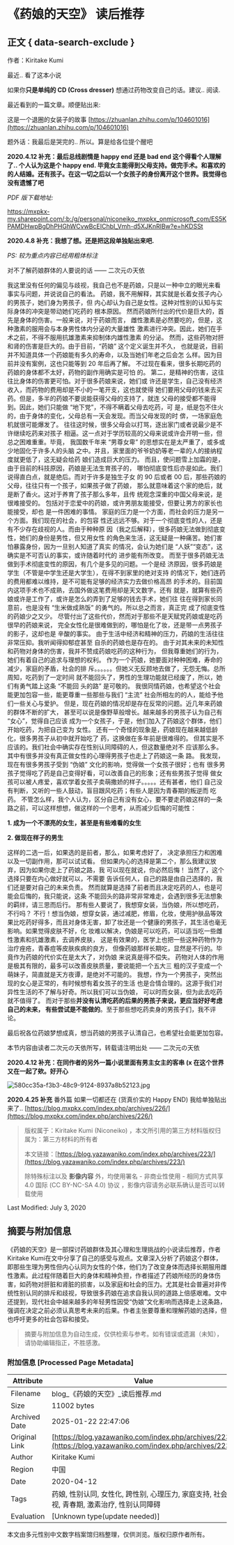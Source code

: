 # 《药娘的天空》 读后推荐

## 正文 { data-search-exclude }


作者：Kiritake Kumi

最近.. 看了这本小说

如果你**只是单纯的 CD (Cross dresser)** 想通过药物改变自己的话。建议.. 阅读.

最近看到的一篇文章。顺便贴出来:

这是一个退圈的女装子的故事 [https://zhuanlan.zhihu.com/p/104601016](https://zhuanlan.zhihu.com/p/104601016)

题外话：我最后是哭完的.. 所以。算是给各位提个醒吧

**2020.4.12 补充：最后总线剧情是 happy end 还是 bad end 这个得看个人理解了.. 个人认为这是个 happy end. 毕竟女主能得到父母支持。做完手术。和喜欢的的人结婚。还有孩子。在这一切之后以一个女孩子的身份离开这个世界。我觉得也没有遗憾了吧**

_PDF 版下载地址:_

https://mxpkx-my.sharepoint.com/:b:/g/personal/niconeiko_mxpkx_onmicrosoft_com/ES5KPAMDHwpBgDhPHGhWCvwBcEIChbI_Vmh-d5XJKnRlBw?e=hKDSSt

**2020.4.8 补充：我想了想。还是把这段单独贴出来吧.**

_PS: 较为重点内容已经用粗体标注_

对不了解药娘群体的人要说的话 —— 二次元の天依

我这里没有任何的偏见与歧视，我自己也不是药娘，只是以一种中立的眼光来看 事实与问题，并说说自己的看法。 药娘，我不用解释，其实就是长着女孩子内心的男孩子，她们身为男孩子，但 内心却认为自己是女性。这种对性别的认知与实际身体的冲突是带动她们吃药的 根本原因。 然而药娘所付出的代价是巨大的，首先是身体的伤害。一般来说，对于药娘而言， 雌性激素是必然要吃的，但是，这种激素的服用会与本身男性体内分泌的大量雄性 激素进行冲突。因此，她们在手术之前，不得不服用抗雄激素来抑制体内雄性激素 的分泌。 然而，这些药物对肝和肾的伤害是巨大的。由于目前，“药娘” 这个定义诞生并不久， 也就是说，目前并不知道具体一个药娘能有多久的寿命，以及当她们年老之后会怎 么样。因为目前并没有案例，这也只能等到 20 年后再了解。 不过现在看来，很多长期吃药的药娘的身体都不太好，药物的副作用确实是可怕 的。 第二，是精神的伤害，这往往比身体的伤害更可怕。对于很多药娘来说，她们或 许还是学生，自己没有经济收入，而药物的费用却是不小的一笔开支，这也就使得 她们要用父母的钱来去买药。但是，多半的药娘不要说能获得父母的支持了，就连 父母的接受都不能得到。因此，她们只能做 “地下党”，不得不瞒着父母去吃药，可 是，纸是包不住火的，由于身体的变化，父母总有一天会发现。而当父母发现的时 倴，一场家庭危机就很可能爆发了。 往往这时候，很多父母会以打骂，逐出家门或者说最少是不许继续吃药来对孩子 相逼。这一点对于学历较高的父母来说或许会开明一些，但总之困难重重。毕竟， 我国数千年来 “男尊女卑” 的思想实在是太严重了，或多或少地固化于许多人的头脑 之中。并且，家里面的爷爷奶奶等老一辈的人的接纳程度就更低了，这无疑会给药 娘们造成巨大的压力。 而且，使问题雪上加霜的是，由于目前的科技原因，药娘是无法生育孩子的， 哪怕彻底变性后亦是如此。我们说得直白点，就是绝后。而对于许多是独生子女 的 90 后或者 00 后，那些药娘的父母，往往只有一个孩子，如果孩子做了药娘， 那么就意味着这个家的绝后，就是断了香火。这对于养育了孩子那么多年，且传 统观念深重的中国父母来说，是很难接受的。 包括对于恋爱中的药娘，或许男朋友能接受，但要让男方的家长也能接受，却也 是一件困难的事情。 家庭的压力是一个方面，而社会的压力是另一个方面。我们现在的社会，的包容 性还远远不够。对于一个彻底变性的人，还是有不少存在歧视的人。而由于种种原 因（我之后解释），很多药娘无法做到彻底变性，她们的身份是男性，但又用女性 的角色来生活，这无疑是一种痛苦。她们害怕暴露身份，因为一旦别人知道了真实 的情况，会认为她们是 “人妖”“变态”，这确实是不可否认的事实，或许随着时代的 进步能有所改变。 而至于很多药娘无法做到手术彻底变性的原因，有几个是多见的问题。一个是经 济原因，很多药娘是学生（不管是中学生还是大学生），在得不到家里的绝对支持 的情况下，她们连药的费用都难以维持，是不可能有足够的经济实力去做价格高昂 的手术的。目前国内这项手术也不成熟，去国外做这笔费用却是天文数字。还有 就是，就算有些药娘或许是工作了，或许是怎么的弄到了足够的钱去手术，她们往 往在得到家长同意前，也是没有 “生米做成熟饭” 的勇气的。所以总之而言，真正完 成了彻底变性的药娘少之又少。 尽管付出了这些代价，然而对于那些不是天赋党药娘或是吃药很早的药娘来说， 完全女性化是很难做到的，哪怕是化了妆，还是带一点男孩子的影子，这却也是 辛酸的事实。 由于生活中经济和精神的压力，药娘的生活往往非常压抑。我听闻得抑郁症甚至 自杀的药娘也是存在的。 由于对其未来的未知性和药物对身体的伤害，我并不赞成药娘吃药的这种行为， 但我尊重她们的行为，她们有着自己的追求与理想的权利。 作为一个药娘，她要面对种种困难，寿命的减少，家庭的矛盾，社会的排 斥。。。。。。但她义无反顾地去做了，无怨无悔。总所周知，吃药到了一定时间 就不能回头了，男性的生理功能就已经废了，所以，她们有勇气踏上这条 “不能回 头的路” 是可敬的。 我很同情药娘，也希望这个社会能更加包容一些，能更尊重一些那些与我们 “主流” 社会所相左的的人，能给予他们一些关心与爱护。 但是，现在药娘的情况却是存在反常的问题。近几年来药娘的群体不断的扩大， 甚至可以说是像野草般增长。越来越多的男孩子认为自己有 “女心”，觉得自己应该 成为一个女孩子，于是，他们加入了药娘这个群体，他们开始吃药，为把自己变为 女性。 还有一个奇怪的现象是，药娘现在越来越低龄化，很多男孩子从初中就开始吃了 药，这换做在多年前是很难得的。 但其实是不应该的。我们社会中确实存在性别认同障碍的人，但这数量绝对不 应该那么多。其中有很多并没有真正做女性的心理得男孩子也走上了药娘这一条 路。 我发现，现在有很多男孩子受到 “伪娘” 文化的影响，觉得做一个女孩子很好；也有 很多男孩子觉得吃了药是自己变得好看，可以改善自己的形象；还有些男孩子觉得 做女孩可以被人疼爱，喜欢学着女孩子卖萌撒娇的样子。。。。。还有甚者，他们 自己没有判断，又听的一些人鼓动，盲目跟风吃药；有些人是因为青春期的叛逆而 吃药。 不管怎么样，我个人认为，区分自己有没有女心，要不要走药娘这样的一条路之前，可以这样想想，做这样的一个思考，从而减少后悔的可能性：

**1\. 成为一个不漂亮的女生，甚至是有些难看的女生**

**2\. 做现在样子的男生**

这样的二选一后，如果选的是前者，那么，如果考虑好了， 决定承担压力和困难以及一切副作用，那可以试试看。 但如果内心的选择是第二个，那么我建议放弃，因为如果你走上了药娘之路，我 可以现在就说，你必然后悔！ 当然了，这个选择只要在内心做好就可以，不需要 告诉任何人，自己的路是由自己选择的，我们还是要对自己的未来负责。 然而就算是选择了前者而且决定吃药的人，也是可能会后悔的，我只能说，这条 不能回头的路非常非常难走，会遇到很多无法想象的羁绊，请三思而后行。 那有些人要说了，我想穿女装，当伪娘，所以想吃药，不行吗？ 不行！想当伪娘，想穿女装，通过减肥，修眉，化妆，使用护肤品等效果比吃药好得多，而且对身体无害，卸了妆还是一个健康的男孩子，其生活也毫无影响。如果觉得皮肤不好，化 妆难以解决，伪娘是可以吃药，可以适当吃一些雌性激素和抗雄激素，去调养皮肤， 这是有效果的，医学上也把一些这种药物作为治疗痤疮，青春痘等皮肤疾病的良方， 但像药娘那样长期吃，显然是不行的。毕竟作为药娘的代价实在是太大了，对伪娘 来说真是得不偿失。 药物对人体的作用是极其有限的，最多可以改善皮肤质量，要说能把一个五大三 粗的汉子变成一个萌妹子，简直就是天方夜谭，是绝对不可能的。 我想，作为一个男孩子，突然出现的女心是正常的，有时候想有着女孩子的生活 也是合情合理的。这源于我们对异性生活的不了解与好奇。所以我们可以当伪娘， 可以时而女装，但为此去吃药就不值得了。 而对于那些**并没有认清吃药的后果的男孩子来说，更应当好好考虑自己的未来， 有些尝试是不能做的**。至于那些想吃药卖身的男孩子们，我不评论。

最后祝各位药娘梦想成真，想当药娘的男孩子认清自己，也希望社会能更加包容。

本节内容由读者二次元の天依所写，转载请注明出处 —— 二次元の天依

**2020.4.12 补充：在同作者的另外一篇小说里面有男主女主的客串 (x 在这个世界又在一起了欸。好开心**

![580cc35a-f3b3-48c9-9124-8937a8b52123.jpg](https://photo.mxpkx.com/images/2020/04/11/580cc35a-f3b3-48c9-9124-8937a8b52123.jpg)

**2020.4.25 补充** 番外篇 如果一切都还在 (货真价实的 Happy END) 我给单独贴出来了.. [https://blog.mxpkx.com/index.php/archives/226/](https://blog.mxpkx.com/index.php/archives/226/)

> 版权属于：Kiritake Kumi (Niconeiko) ，本文所引用的第三方材料版权归属为：第三方材料的所有者
> 
> 本文链接：[https://blog.yazawaniko.com/index.php/archives/223/](https://blog.yazawaniko.com/index.php/archives/223/)
> 
> 除特殊标注以及 **影像内容** 外，均使用署名 - 非商业性使用 - 相同方式共享 4.0 国际 (CC BY-NC-SA 4.0) 协议 ，影像内容请务必联系确认是否可以转载使用

Last Modified: July 3, 2020
<!-- tcd_original_link https://blog.yazawaniko.com/index.php/archives/223/ -->


## 摘要与附加信息

<!-- tcd_abstract -->
《药娘的天空》是一部探讨药娘群体及其心理和生理挑战的小说读后推荐，作者Kiritake Kumi在文中分享了自己的感受与观点。文章深入分析了药娘这个群体，即那些生理为男性但内心认同为女性的个体，他们为了改变身体而选择长期服用雌性激素。此过程伴随着巨大的身体和精神负担，作者描述了药娘所经历的身体伤害，如药物对肝脏和肾脏的损害，以及家庭和社会的压力。尤其是社会普遍对非传统性别认同的排斥和歧视，导致很多药娘在追求自我认同的道路上倍感艰难。文中还提到，现代社会中越来越多的年轻男性因受“伪娘”文化影响而选择走上这条路，强调在决定之前必须认真思考未来的后果。作者主张要尊重和理解药娘的选择，但也呼吁更多的社会包容和接受。
<!-- tcd_abstract_end -->

> 摘要与附加信息为自动生成，仅供检索与参考。如有错误或遗漏（未知），请协助编辑指正，不胜感激。

### 附加信息 [Processed Page Metadata]

| Attribute       | Value                                  |
|-----------------|----------------------------------------|
| Filename        | blog_《药娘的天空》_读后推荐.md                             |
| Size            | 11002 bytes                           |
| Archived Date   | 2025-01-22 22:47:06                             |
| Original Link   | [https://blog.yazawaniko.com/index.php/archives/223/](https://blog.yazawaniko.com/index.php/archives/223/)                       |
| Author          | Kiritake Kumi                               |
| Region          | 中国                               |
| Date            | 2020-04-12                                 |
| Tags            | 药娘, 性别认同, 女性化, 跨性别, 心理压力, 家庭支持, 社会歧视, 青春期, 激素治疗, 性别认同障碍                                 |
| Evaluation            | [Unknown type(update needed)]                                 |
<!-- tcd_table_end -->

本文由多元性别中文数字档案馆归档整理，仅供浏览。版权归原作者所有。
